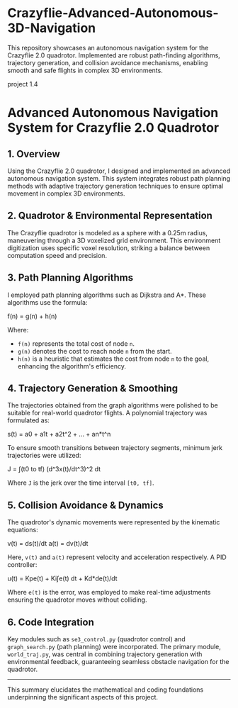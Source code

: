 # Crazyflie-Advanced-Autonomous-3D-Navigation
This repository showcases an autonomous navigation system for the Crazyflie 2.0 quadrotor. Implemented are robust path-finding algorithms, trajectory generation, and collision avoidance mechanisms, enabling smooth and safe flights in complex 3D environments.

project 1.4

# Advanced Autonomous Navigation System for Crazyflie 2.0 Quadrotor

## 1. Overview

Using the Crazyflie 2.0 quadrotor, I designed and implemented an advanced autonomous navigation system. This system integrates robust path planning methods with adaptive trajectory generation techniques to ensure optimal movement in complex 3D environments.

## 2. Quadrotor & Environmental Representation

The Crazyflie quadrotor is modeled as a sphere with a 0.25m radius, maneuvering through a 3D voxelized grid environment. This environment digitization uses specific voxel resolution, striking a balance between computation speed and precision.

## 3. Path Planning Algorithms

I employed path planning algorithms such as Dijkstra and A*. These algorithms use the formula:

f(n) = g(n) + h(n)


Where:
- `f(n)` represents the total cost of node `n`.
- `g(n)` denotes the cost to reach node `n` from the start.
- `h(n)` is a heuristic that estimates the cost from node `n` to the goal, enhancing the algorithm's efficiency.

## 4. Trajectory Generation & Smoothing

The trajectories obtained from the graph algorithms were polished to be suitable for real-world quadrotor flights. A polynomial trajectory was formulated as:

s(t) = a0 + a1t + a2t^2 + ... + an*t^n


To ensure smooth transitions between trajectory segments, minimum jerk trajectories were utilized:

J = ∫(t0 to tf) (d^3x(t)/dt^3)^2 dt


Where `J` is the jerk over the time interval `[t0, tf]`.

## 5. Collision Avoidance & Dynamics

The quadrotor's dynamic movements were represented by the kinematic equations:

v(t) = ds(t)/dt
a(t) = dv(t)/dt


Here, `v(t)` and `a(t)` represent velocity and acceleration respectively. A PID controller:


u(t) = Kpe(t) + Ki∫e(t) dt + Kd*de(t)/dt


Where `e(t)` is the error, was employed to make real-time adjustments ensuring the quadrotor moves without colliding.

## 6. Code Integration

Key modules such as `se3_control.py` (quadrotor control) and `graph_search.py` (path planning) were incorporated. The primary module, `world_traj.py`, was central in combining trajectory generation with environmental feedback, guaranteeing seamless obstacle navigation for the quadrotor.

---

This summary elucidates the mathematical and coding foundations underpinning the significant aspects of this project.

